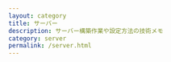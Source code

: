 ```yaml
---
layout: category
title: サーバー
description: サーバー構築作業や設定方法の技術メモ
category: server
permalink: /server.html
---
```

